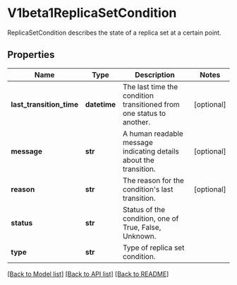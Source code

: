 # V1beta1ReplicaSetCondition

ReplicaSetCondition describes the state of a replica set at a certain point.
## Properties
Name | Type | Description | Notes
------------ | ------------- | ------------- | -------------
**last_transition_time** | **datetime** | The last time the condition transitioned from one status to another. | [optional] 
**message** | **str** | A human readable message indicating details about the transition. | [optional] 
**reason** | **str** | The reason for the condition&#39;s last transition. | [optional] 
**status** | **str** | Status of the condition, one of True, False, Unknown. | 
**type** | **str** | Type of replica set condition. | 

[[Back to Model list]](../README.md#documentation-for-models) [[Back to API list]](../README.md#documentation-for-api-endpoints) [[Back to README]](../README.md)



